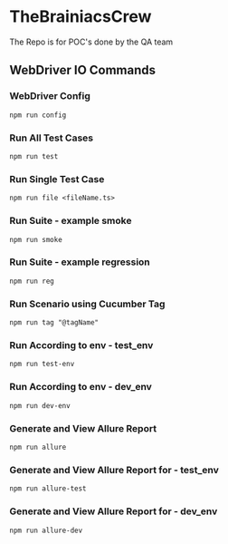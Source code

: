 # TheBrainiacsCrew
The Repo is for POC's done by the QA team

## WebDriver IO Commands

### WebDriver Config
    npm run config

### Run All Test Cases
    npm run test

### Run Single Test Case
    npm run file <fileName.ts>

### Run Suite - example smoke
    npm run smoke

### Run Suite - example regression
    npm run reg

### Run Scenario using Cucumber Tag
    npm run tag "@tagName"

### Run According to env - test_env
    npm run test-env

### Run According to env - dev_env
    npm run dev-env

### Generate and View Allure Report
    npm run allure

### Generate and View Allure Report for - test_env
    npm run allure-test

### Generate and View Allure Report for - dev_env
    npm run allure-dev